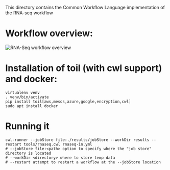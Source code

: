 This directory contains the Common Workflow Language implementation of the RNA-seq workflow

# Workflow overview:
![RNA-Seq workflow overview](https://view.commonwl.org/workflows/59307130857aba00019ff192/graph/png)

# Installation of toil (with cwl support) and docker:

	virtualenv venv
    . venv/bin/activate
    pip install toil[aws,mesos,azure,google,encryption,cwl]
	sudo apt install docker

# Running it

    cwl-runner --jobStore file:./results/jobStore --workDir results --restart tools/rnaseq.cwl rnaseq-in.yml
    # --jobStore file:<path> option to specify where the "job store" directory is located
    # --workDir <directory> where to store temp data
    # --restart attempt to restart a workflow at the --jobStore location

